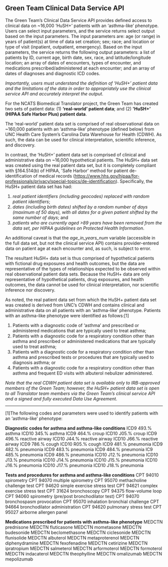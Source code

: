 ## Green Team Clinical Data Service API
The Green Team’s Clinical Data Service API provides defined access to clinical data on ~16,000 ‘HuSH+’ patients with an ‘asthma-like’ phenotype. Users can select input parameters, and the service returns select output based on the input parameters. The input parameters are: age (or range) in years of patient(s) at time of data set creation; sex; race; and location or type of visit (inpatient, outpatient, emergency). Based on the input parameters, the service returns the following output parameters: a list of patients by ID, current age, birth date, sex, race, and latitude/longitude location; an array of dates of encounters, types of encounter, and medications prescribed/administered at each encounter; and an array of dates of diagnoses and diagnostic ICD codes.

*Importantly, users must understand the definition of ‘HuSH+’ patient data and the limitations of the data in order to appropriately use the clinical service API and accurately interpret the output.*

For the NCATS Biomedical Translator project, the Green Team has created two sets of patient data: (1) **‘real-world’ patient data**; and (2) **'HuSH+’ (HIPAA Safe Harbor Plus) patient data**.

The ‘real-world’ patient data set is comprised of real observational data on ~160,000 patients with an ‘asthma-like’ phenotype (defined below) from UNC Health Care System’s Carolina Data Warehouse for Health (CDWH). As such, the data can be used for clinical interpretation, scientific inference, and discovery.

In contrast, the ‘HuSH+’ patient data set is comprised of clinical and administrative data on ~16,000 hypothetical patients. The HuSH+ data set was created using the real patient data set, but it is completely compliant with §164.514(b) of HIPAA, 'Safe Harbor' method for patient de-identification of medical records (https://www.hhs.gov/hipaa/for-professionals/privacy/special-topics/de-identification). Specifically, the HuSH+ patient data set has had: 
1.	*real patient identifiers (including geocodes) replaced with random patient identifiers*;
2.	*dates (including birth dates) shifted by a random number of days (maximum of 50 days), with all dates for a given patient shifted by the same number of days*; and
3.	*patients who are currently aged >89 years have been removed from the data set, per HIPAA guidelines on Protected Health Information*.

An additional caveat is that the *age_in_years_num* variable (accessible in the full data set, but not the clinical service API) contains provider-entered data on patient age at each encounter and, as such, is subject to error.

The resultant HuSH+ data set is thus comprised of hypothetical patients with fictional drug exposures and health outcomes, but the data are representative of the types of relationships expected to be observed within real observational patient data sets. Because the HuSH+ data are only representative of hypothetical patients, drug exposures, and health outcomes, the data cannot be used for clinical interpretation, nor scientific inference nor discovery.

As noted, the real patient data set from which the HuSH+ patient data set was created is derived from UNC’s CDWH and contains clinical and administrative data on all patients with an ‘asthma-like’ phenotype. Patients with an asthma-like phenotype were identified as follows:[1]
1.	Patients with a diagnostic code of ‘asthma’ and prescribed or administered medications that are typically used to treat asthma;
2.	Patients with a diagnostic code for a respiratory condition other than asthma and prescribed or administered medications that are typically used to treat asthma;
3.	Patients with a diagnostic code for a respiratory condition other than asthma and prescribed tests or procedures that are typically used to diagnosis asthma; or
4.	Patients with a diagnostic code for a respiratory condition other than asthma and frequent ED visits with albuterol nebulizer administered.

*Note that the real CDWH patient data set is available only to IRB-approved members of the Green Team; however, the HuSH+ patient data set is open to all Translator team members via the Green Team’s clinical service API and a signed and fully executed Data Use Agreement.*

___

[1]The following codes and parameters were used to identify patients with an ‘asthma-like’ phenotype:

**Diagnostic codes for asthma and asthma-like conditions**
ICD9	493.%	asthma
ICD10	345.%	asthma
ICD9	464.%	croup
ICD10	J05.%	croup
ICD9	496.%	reactive airway
ICD10	J44.%	reactive airway
ICD10	J66.%	reactive airway
ICD9	786.%	cough
ICD10	R05.%	cough
ICD9	481.%	pneumonia
ICD9	482.%	pneumonia
ICD9	483.%	pneumonia
ICD9	484.%	pneumonia
IC9	485.%	pneumonia
ICD9	486.%	pneumonia
ICD10	J12.%	pneumonia
ICD10	J13.%	pneumonia
ICD10	J14.%	pneumonia
ICD10	J15.%	pneumonia
ICD10	J16.%	pneumonia
ICD10	J17.%	pneumonia
ICD10	J18.%	pneumonia

**Tests and procedures for asthma and asthma-like conditions**
CPT	94010	spirometry
CPT	94070	multiple spirometry
CPT	95070	methacholine challenge test
CPT	94620	simple exercise stress test
CPT	94621	complex exercise stress test
CPT	31624	bronchoscopy
CPT	94375	flow-volume loop
CPT	94060	spirometry (pre/post bronchodilator test)
CPT	94070	bronchospasm provocation
CPT	95070	inhalation bronchial challenge
CPT	94664	bronchodilator administration
CPT	94620	pulmonary stress test
CPT	95027	airborne allergen panel

**Medications prescribed for patients with asthma-like phenotype**
MEDCTN		prednisone
MEDCTN		fluticasone
MEDCTN		mometasone
MEDCTN		budesonide
MEDCTN		beclomethasone
MEDCTN		ciclesonide
MEDCTN		flunisolide
MEDCTN		albuterol
MEDCTN		metaproterenol
MEDCTN		diphenydramine
MEDCTN		fexofenadine
MEDCTN		cetirizine
MEDCTN		ipratropium
MEDCTN		salmeterol
MEDCTN		arformoterol
MEDCTN		formoterol
MEDCTN		indacaterol
MEDCTN		theophylline
MEDCTN		omalizumab
MEDCTN		mepolizumab
